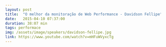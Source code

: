 ```yaml
---
layout: post
title:  "O melhor da monitoração de Web Performance - Davidson Fellipe"
date:   2015-04-10 07:37:00
duration: 38:07 min
tags: performace
img: /assets/image/speakers/davidson-fellipe.jpg
link: https://www.youtube.com/watch?v=mHFuWVyxcTg
---
```

